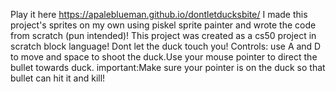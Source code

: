 Play it here https://apaleblueman.github.io/dontletducksbite/
I made this project's sprites on my own using piskel sprite painter and wrote the code from scratch (pun intended)! 
This project was created as a cs50 project in scratch block language!
Dont let the duck touch you! 
Controls:
use A and D to move and space to shoot the duck.Use your mouse pointer to direct the bullet towards duck.
important:Make sure your pointer is on the duck so that bullet can hit it and kill!

